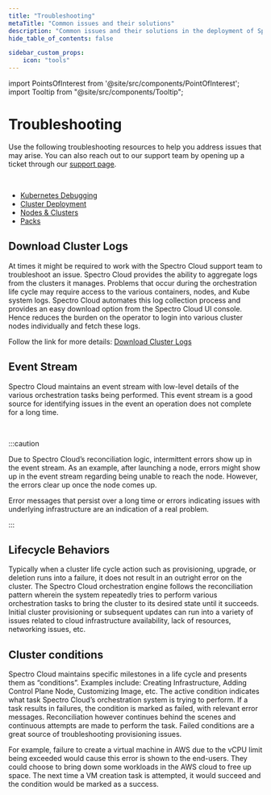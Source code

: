 ```yaml
---
title: "Troubleshooting"
metaTitle: "Common issues and their solutions"
description: "Common issues and their solutions in the deployment of Spectro Cloud Clusters"
hide_table_of_contents: false

sidebar_custom_props:
    icon: "tools"
---
```





import PointsOfInterest from '@site/src/components/PointOfInterest';
import Tooltip from "@site/src/components/Tooltip";

# Troubleshooting

Use the following troubleshooting resources to help you address issues that may arise. You can also reach out to our support team by opening up a ticket through our [support page](http://support.spectrocloud.io/).

<br />

- [Kubernetes Debugging](/troubleshooting/kubernetes-tips)
- [Cluster Deployment](/troubleshooting/cluster-deployment)
- [Nodes & Clusters](/troubleshooting/nodes)
- [Packs](/troubleshooting/pack-issues)



## Download Cluster Logs
At times it might be required to work with the Spectro Cloud support team to troubleshoot an issue. Spectro Cloud provides the ability to aggregate logs from the clusters it manages. Problems that occur during the orchestration life cycle may require access to the various containers, nodes, and Kube system logs. Spectro Cloud automates this log collection process and provides an easy download option from the Spectro Cloud UI console. Hence reduces the burden on the operator to login into various cluster nodes individually and fetch these logs.

Follow the link for more details: [Download Cluster Logs](/clusters/#downloadclusterlogs)

## Event Stream

Spectro Cloud maintains an event stream with low-level details of the various orchestration tasks being performed. This event stream is a good source for identifying issues in the event an operation does not complete for a long time.

<br />

:::caution

  Due to Spectro Cloud’s reconciliation logic, intermittent errors show up in the event stream. As an example, after launching a node, errors might show up in the event stream regarding being unable to reach the node. However, the errors clear up once the node comes up.<p></p>
  Error messages that persist over a long time or errors indicating issues with underlying infrastructure are an indication of a real problem.

:::


## Lifecycle Behaviors

Typically when a cluster life cycle action such as provisioning, upgrade, or deletion runs into a failure, it does not result in an outright error on the cluster. The Spectro Cloud orchestration engine follows the reconciliation pattern wherein the system repeatedly tries to perform various orchestration tasks to bring the cluster to its desired state until it succeeds. Initial cluster provisioning or subsequent updates can run into a variety of issues related to cloud infrastructure availability, lack of resources, networking issues, etc.

## Cluster conditions

Spectro Cloud maintains specific milestones in a life cycle and presents them as “conditions”. Examples include: Creating Infrastructure, Adding Control Plane Node, Customizing Image, etc. The active condition indicates what task Spectro Cloud’s orchestration system is trying to perform. If a task results in failures, the condition is marked as failed, with relevant error messages. Reconciliation however continues behind the scenes and continuous attempts are made to perform the task. Failed conditions are a great source of troubleshooting provisioning issues.

For example, failure to create a virtual machine in AWS due to the vCPU limit being exceeded would cause this error is shown to the end-users. They could choose to bring down some workloads in the AWS cloud to free up space. The next time a VM creation task is attempted, it would succeed and the condition would be marked as a success.

<br />